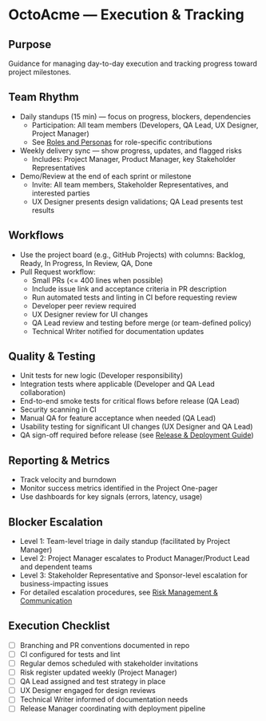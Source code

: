 # OctoAcme — Execution & Tracking

## Purpose
Guidance for managing day-to-day execution and tracking progress toward project milestones.

## Team Rhythm
- Daily standups (15 min) — focus on progress, blockers, dependencies
  - Participation: All team members (Developers, QA Lead, UX Designer, Project Manager)
  - See [Roles and Personas](octoacme-roles-and-personas.md) for role-specific contributions
- Weekly delivery sync — show progress, updates, and flagged risks
  - Includes: Project Manager, Product Manager, key Stakeholder Representatives
- Demo/Review at the end of each sprint or milestone
  - Invite: All team members, Stakeholder Representatives, and interested parties
  - UX Designer presents design validations; QA Lead presents test results

## Workflows
- Use the project board (e.g., GitHub Projects) with columns: Backlog, Ready, In Progress, In Review, QA, Done
- Pull Request workflow:
  - Small PRs (<= 400 lines when possible)
  - Include issue link and acceptance criteria in PR description
  - Run automated tests and linting in CI before requesting review
  - Developer peer review required
  - UX Designer review for UI changes
  - QA Lead review and testing before merge (or team-defined policy)
  - Technical Writer notified for documentation updates

## Quality & Testing
- Unit tests for new logic (Developer responsibility)
- Integration tests where applicable (Developer and QA Lead collaboration)
- End-to-end smoke tests for critical flows before release (QA Lead)
- Security scanning in CI
- Manual QA for feature acceptance when needed (QA Lead)
- Usability testing for significant UI changes (UX Designer and QA Lead)
- QA sign-off required before release (see [Release & Deployment Guide](octoacme-release-and-deployment.md))

## Reporting & Metrics
- Track velocity and burndown
- Monitor success metrics identified in the Project One-pager
- Use dashboards for key signals (errors, latency, usage)

## Blocker Escalation
- Level 1: Team-level triage in daily standup (facilitated by Project Manager)
- Level 2: Project Manager escalates to Product Manager/Product Lead and dependent teams
- Level 3: Stakeholder Representative and Sponsor-level escalation for business-impacting issues
- For detailed escalation procedures, see [Risk Management & Communication](octoacme-risks-and-communication.md)

## Execution Checklist
- [ ] Branching and PR conventions documented in repo
- [ ] CI configured for tests and lint
- [ ] Regular demos scheduled with stakeholder invitations
- [ ] Risk register updated weekly (Project Manager)
- [ ] QA Lead assigned and test strategy in place
- [ ] UX Designer engaged for design reviews
- [ ] Technical Writer informed of documentation needs
- [ ] Release Manager coordinating with deployment pipeline

